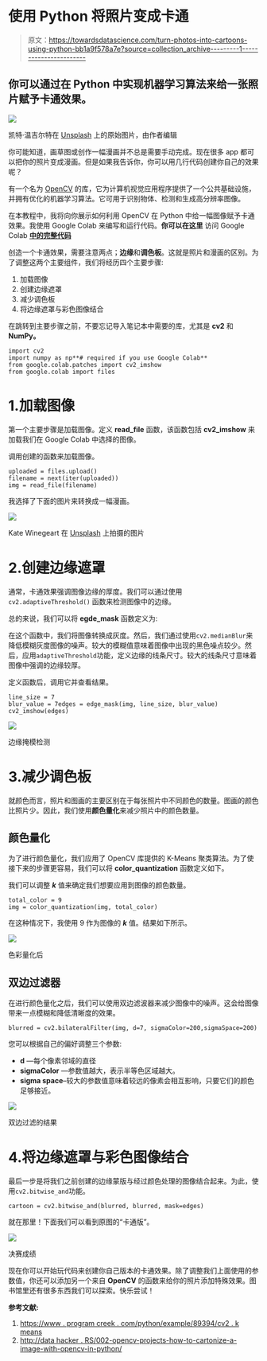 # 使用 Python 将照片变成卡通

> 原文：<https://towardsdatascience.com/turn-photos-into-cartoons-using-python-bb1a9f578a7e?source=collection_archive---------1----------------------->

## 你可以通过在 Python 中实现机器学习算法来给一张照片赋予卡通效果。

![](img/cf97e826cafa6600813a31507a6e2b94.png)

凯特·温吉尔特在 [Unsplash](https://unsplash.com/photos/g14V7_SQyrw) 上的原始图片，由作者编辑

你可能知道，画草图或创作一幅漫画并不总是需要手动完成。现在很多 app 都可以把你的照片变成漫画。但是如果我告诉你，你可以用几行代码创建你自己的效果呢？

有一个名为 [OpenCV](https://opencv.org/about/) 的库，它为计算机视觉应用程序提供了一个公共基础设施，并拥有优化的机器学习算法。它可用于识别物体、检测和生成高分辨率图像。

在本教程中，我将向你展示如何利用 OpenCV 在 Python 中给一幅图像赋予卡通效果。我使用 Google Colab 来编写和运行代码。**你可以在这里** 访问 Google Colab [**中的完整代码**](https://colab.research.google.com/drive/1lV5oJ_hI8PsSV1WDVWWfL18-tMm4vnxe?usp=sharing)

创造一个卡通效果，需要注意两点；**边缘**和**调色板**。这就是照片和漫画的区别。为了调整这两个主要组件，我们将经历四个主要步骤:

1.  加载图像
2.  创建边缘遮罩
3.  减少调色板
4.  将边缘遮罩与彩色图像结合

在跳转到主要步骤之前，不要忘记导入笔记本中需要的库，尤其是 **cv2** 和 **NumPy。**

```
import cv2
import numpy as np**# required if you use Google Colab**
from google.colab.patches import cv2_imshow
from google.colab import files
```

# 1.加载图像

第一个主要步骤是加载图像。定义 **read_file** 函数，该函数包括 **cv2_imshow** 来加载我们在 Google Colab 中选择的图像。

调用创建的函数来加载图像。

```
uploaded = files.upload()
filename = next(iter(uploaded))
img = read_file(filename)
```

我选择了下面的图片来转换成一幅漫画。

![](img/81a95614079cb6ced8f6cd3477d940cd.png)

Kate Winegeart 在 [Unsplash](https://unsplash.com/photos/g14V7_SQyrw) 上拍摄的图片

# 2.创建边缘遮罩

通常，卡通效果强调图像边缘的厚度。我们可以通过使用`cv2.adaptiveThreshold()` 函数来检测图像中的边缘。

总的来说，我们可以将 **egde_mask** 函数定义为:

在这个函数中，我们将图像转换成灰度。然后，我们通过使用`cv2.medianBlur`来降低模糊灰度图像的噪声。较大的模糊值意味着图像中出现的黑色噪点较少。然后，应用`adaptiveThreshold`功能，定义边缘的线条尺寸。较大的线条尺寸意味着图像中强调的边缘较厚。

定义函数后，调用它并查看结果。

```
line_size = 7
blur_value = 7edges = edge_mask(img, line_size, blur_value)
cv2_imshow(edges)
```

![](img/88927c3f69cafa627ca87775cd9fa398.png)

边缘掩模检测

# 3.减少调色板

就颜色而言，照片和图画的主要区别在于每张照片中不同颜色的数量。图画的颜色比照片少。因此，我们使用**颜色量化**来减少照片中的颜色数量。

## 颜色量化

为了进行颜色量化，我们应用了 OpenCV 库提供的 K-Means 聚类算法。为了使接下来的步骤更容易，我们可以将 **color_quantization** 函数定义如下。

我们可以调整 ***k*** 值来确定我们想要应用到图像的颜色数量。

```
total_color = 9
img = color_quantization(img, total_color)
```

在这种情况下，我使用 9 作为图像的 ***k*** 值。结果如下所示。

![](img/3a9c7c13743a72ff4a4502768eb0d257.png)

色彩量化后

## 双边过滤器

在进行颜色量化之后，我们可以使用双边滤波器来减少图像中的噪声。这会给图像带来一点模糊和降低清晰度的效果。

```
blurred = cv2.bilateralFilter(img, d=7, sigmaColor=200,sigmaSpace=200)
```

您可以根据自己的偏好调整三个参数:

*   **d** —每个像素邻域的直径
*   **sigmaColor** —参数值越大，表示半等色区域越大。
*   **sigma space**–较大的参数值意味着较远的像素会相互影响，只要它们的颜色足够接近。

![](img/840e8a21f8997dbb4aad55cf61aafa9b.png)

双边过滤的结果

# 4.将边缘遮罩与彩色图像结合

最后一步是将我们之前创建的边缘蒙版与经过颜色处理的图像结合起来。为此，使用`cv2.bitwise_and`功能。

```
cartoon = cv2.bitwise_and(blurred, blurred, mask=edges)
```

就在那里！下面我们可以看到原图的“卡通版”。

![](img/1a6136c0cb87bfaa7483bbe015861356.png)

决赛成绩

现在你可以开始玩代码来创建你自己版本的卡通效果。除了调整我们上面使用的参数值，你还可以添加另一个来自 **OpenCV** 的函数来给你的照片添加特殊效果。图书馆里还有很多东西我们可以探索。快乐尝试！

**参考文献:**

1.  [https://www . program creek . com/python/example/89394/cv2 . k means](https://www.programcreek.com/python/example/89394/cv2.kmeans)
2.  [http://data hacker . RS/002-opencv-projects-how-to-cartonize-a-image-with-opencv-in-python/](http://datahacker.rs/002-opencv-projects-how-to-cartoonize-an-image-with-opencv-in-python/)